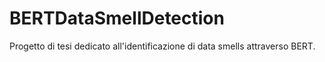 # BERTDataSmellDetection

Progetto di tesi dedicato all'identificazione di data smells attraverso BERT.
